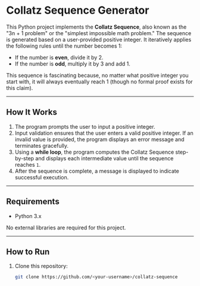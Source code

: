 # Collatz Sequence Generator

This Python project implements the **Collatz Sequence**, also known as the "3n + 1 problem" or the "simplest impossible math problem." The sequence is generated based on a user-provided positive integer. It iteratively applies the following rules until the number becomes 1:

- If the number is **even**, divide it by 2.
- If the number is **odd**, multiply it by 3 and add 1.

This sequence is fascinating because, no matter what positive integer you start with, it will always eventually reach 1 (though no formal proof exists for this claim). 

---

## **How It Works**
1. The program prompts the user to input a positive integer.
2. Input validation ensures that the user enters a valid positive integer. If an invalid value is provided, the program displays an error message and terminates gracefully.
3. Using a **while loop**, the program computes the Collatz Sequence step-by-step and displays each intermediate value until the sequence reaches `1`.
4. After the sequence is complete, a message is displayed to indicate successful execution.

---

## **Requirements**
- Python 3.x

No external libraries are required for this project.

---

## **How to Run**
1. Clone this repository:
   ```bash
   git clone https://github.com/<your-username>/collatz-sequence
